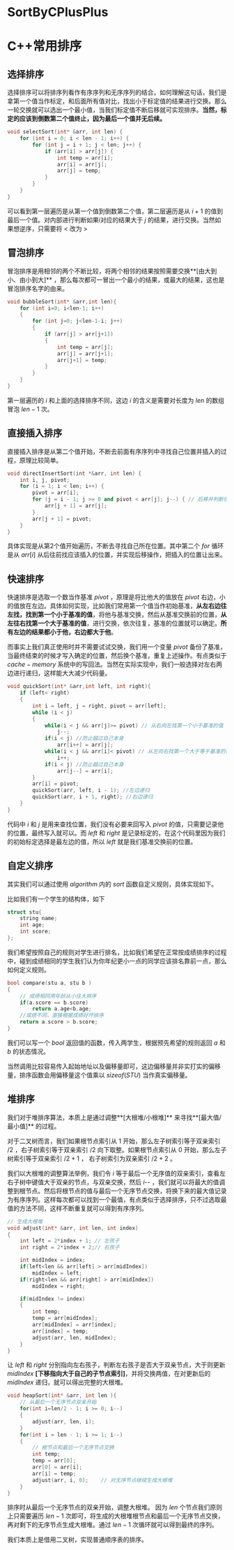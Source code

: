 # SortByCPlusPlus
# C++常用排序

## 选择排序

选择排序可以将排序列看作有序序列和无序序列的结合。如何理解这句话，我们是拿第一个值当作标定，和后面所有值对比，找出小于标定值的结果进行交换。那么一轮交换就可以选出一个最小值，当我们标定值不断后移就可实现排序。**当然，标定的应该到倒数第二个值终止，因为最后一个值并无后续。**

```c++
void selectSort(int* &arr, int len) {
    for (int i = 0; i < len - 1; i++) {
        for (int j = i + 1; j < len; j++) {
            if (arr[i] > arr[j]) {
                int temp = arr[i];
                arr[i] = arr[j];
                arr[j] = temp;
            }
        }
    }
}
```

可以看到第一层遍历是从第一个值到倒数第二个值，第二层遍历是从 $i+1$ 的值到最后一个值。对内部进行判断如果$i$对应的结果大于 $j$ 的结果，进行交换。当然如果想逆序，只需要将 $<$ 改为 $>$ 



## 冒泡排序

冒泡排序是用相邻的两个不断比较，将两个相邻的结果按照需要交换**[由大到小、由小到大]** ，那么每次都可一冒出一个最小的结果，或最大的结果，这也是冒泡排序名字的由来。

```c++
void bubbleSort(int* &arr,int len){
    for (int i=0; i<len-1; i++)
    {
        for (int j=0; j<len-1-i; j++)
        {
            if (arr[j] > arr[j+1])
            {
                int temp = arr[j];
                arr[j] = arr[j+1];
                arr[j+1] = temp;
            }
        }
    }
}
```

第一层遍历的 $i$ 和上面的选择排序不同，这边 $i$ 的含义是需要对长度为 $len$ 的数组冒泡 $len-1$ 次。



## 直接插入排序

直接插入排序是从第二个值开始，不断去前面有序序列中寻找自己位置并插入的过程，原理比较简单。

```c++
void directInsertSort(int *&arr, int len) {
    int i, j, pivot;
    for (i = 1; i < len; i++) {
        pivot = arr[i];
        for (j = i - 1; j >= 0 and pivot < arr[j]; j--) { // 后移并判断位置
            arr[j + 1] = arr[j];
        }
        arr[j + 1] = pivot;
    }
}
```

具体实现是从第2个值开始遍历，不断去寻找自己所在位置。其中第二个 $for$ 循环是从 $arr[i]$ 从后往前找应该插入的位置，并实现后移操作，把插入的位置让出来。



## 快速排序

快速排序是选取一个数当作基准 $pivot$ ，原理是将比他大的值放在 $pivot$ 右边，小的值放在左边。具体如何实现，比如我们常用第一个值当作初始基准，**从左右边往左找，找到第一个小于基准的值**，将他与基准交换，然后从基准交换前的位置，**从左往右找第一个大于基准的值**，进行交换，依次往复，基准的位置就可以确定。**所有左边的结果都小于他，右边都大于他**。

而事实上我们真正使用时并不需要试试交换，我们用一个变量 $pivot$ 备份了基准，当最终结束的时候才写入确定的位置，然后换个基准，重复上述操作。有点类似于 $cache-memory$ 系统中的写回法。当然在实际实现中，我们一般选择对左右两边进行递归，这样能大大减少代码量。

```c++
void quickSort(int* &arr,int left, int right){
    if (left< right)
    {
        int i = left, j = right, pivot = arr[left];
        while (i < j)
        {
            while(i < j && arr[j]>= pivot) // 从右向左找第一个小于基准的值
                j--;
            if(i < j) //防止越过自己本身
                arr[i++] = arr[j];
            while(i < j && arr[i]< pivot) // 从左向右找第一个大于等于基准的值
                i++;
            if(i < j) //防止越过自己本身
                arr[j--] = arr[i];
        }
        arr[i] = pivot;
        quickSort(arr, left, i - 1); //左边递归
        quickSort(arr, i + 1, right); //右边递归
    }
}
```

代码中 $i$ 和 $j$ 是用来查找位置，我们没有必要来回写入 $pivot$ 的值，只需要记录他的位置，最终写入就可以。而 $left$ 和 $right$ 是记录标定的，在这个代码里因为我们的初始标定选择是最左边的值，所以 $left$ 就是我们基准交换前的位置。



## 自定义排序

其实我们可以通过使用 $algorithm$ 内的 $sort$ 函数自定义规则，具体实现如下。

比如我们有一个学生的结构体，如下

```c++
struct stu{
    string name;
    int age;
    int score;
};
```

我们希望按照自己的规则对学生进行排名，比如我们希望在正常按成绩排序的过程中，碰到成绩相同的学生我们认为你年纪更小一点的同学应该排名靠前一点，那么如何定义规则。

```c++
bool compare(stu a, stu b )
{
    // 成绩相同用年龄从小往大排序
    if(a.score == b.score)
        return a.age<b.age;
    //成绩不同，直接根据成绩好坏排序
    return a.score > b.score;
}
```

我们可以写一个 $bool$ 返回值的函数，传入两学生，根据预先希望的规则返回 $a$ 和 $b$ 的状态情况。

当然调用比较容易传入起始地址以及偏移量即可，这边偏移量并非实打实的偏移量，排序函数会用偏移量这个值乘以 $sizeof(STU)$ 当作真实偏移量。





## 堆排序

我们对于堆排序算法，本质上是通过调整**[大根堆/小根堆]** 来寻找**[最大值/最小值]** 的过程。

对于二叉树而言，我们如果根节点索引从 $1$ 开始，那么左子树索引等于双亲索引 $/2$ ，右子树索引等于双亲索引 $/2$ 向下取整。如果根节点索引从 $0$ 开始，那么左子树索引等于双亲索引 $/2+1$ ， 右子树索引为双亲索引 $/2+2$ 。

我们以大根堆的调整算法举例，我们令 $i$ 等于最后一个无序值的双亲索引，查看左右子树中键值大于双亲的节点，与双亲交换，然后 $i$-- ，我们就可以将最大的值调整到根节点。然后将根节点的值与最后一个无序节点交换，将换下来的最大值记录为有序序列。这样每次都可以找到一个最值，有点类似于选择排序，只不过选取最值的方法不同，这样不断重复就可以得到有序序列。

```c++
// 生成大根堆
void adjust(int* &arr, int len, int index)
{
    int left = 2*index + 1; // 左孩子
    int right = 2*index + 2;// 右孩子

    int midIndex = index;
    if(left<len && arr[left] > arr[midIndex])
        midIndex = left;
    if(right<len && arr[right] > arr[midIndex])
        midIndex = right;

    if(midIndex != index)
    {
        int temp;
        temp = arr[midIndex];
        arr[midIndex] = arr[index];
        arr[index] = temp;
        adjust(arr, len, midIndex);
    }
}
```

让 $left$ 和 $right$ 分别指向左右孩子，判断左右孩子是否大于双亲节点，大于则更新 $midIndex$ **[下移指向大于自己的子节点索引]**，并将交换两值，在对更新后的 $midIndex$ 递归，就可以得出完整的大根堆。

```c++
void heapSort(int* &arr, int len ){
    // 从最后一个无序节点双亲开始
    for(int i=len/2 - 1; i >= 0; i--)
    {
        adjust(arr, len, i);
    }
    for(int i = len - 1; i >= 1; i--)
    {
        // 根节点和最后一个无序节点交换
        int temp;
        temp = arr[0];
        arr[0] = arr[i];
        arr[i] = temp;
        adjust(arr, i, 0);    // 对无序节点继续生成大根堆
    }
}
```

排序时从最后一个无序节点的双亲开始，调整大根堆。 因为 $len$ 个节点我们原则上只需要遍历 $len-1$ 次即可，将生成的大根堆根节点和最后一个无序节点交换，再对剩下的无序节点生成大根堆。通过 $len-1$ 次循环就可以得到最终的序列。

我们本质上是借用二叉树，实现普通顺序表的排序。

